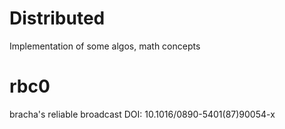 # Distributed
Implementation of some algos, math concepts

# rbc0
bracha's reliable broadcast
DOI: 10.1016/0890-5401(87)90054-x
